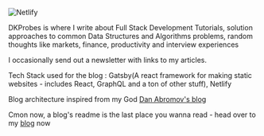 ![Netlify](https://img.shields.io/netlify/1e680ad6-4603-4f3a-b301-55f610a530de?style=plastic)

DKProbes is where I write about Full Stack Development Tutorials, solution approaches to common Data Structures and Algorithms problems, random thoughts like markets, finance, productivity and interview experiences

I occasionally send out a newsletter with links to my articles.

Tech Stack used for the blog : Gatsby(A react framework for making static websites - includes React, GraphQL and a ton of other stuff), Netlify

Blog architecture inspired from my God [Dan Abromov's blog](https://overreacted.io)


Cmon now, a blog's readme is the last place you wanna read - head over to my [blog](https://dkprobes.tech) now